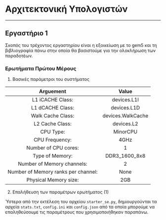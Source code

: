 # Αρχιτεκτονική Υπολογιστών
___________________________
## Εργαστήριο 1

Σκοπός του τρέχοντος εργαστηρίου είναι η εξοικείωση με το gem5 και τη βιβλιογραφία πάνω στην οποία θα βασιστούμε για την ολοκλήρωση των παραδοτέων.

### Ερωτήματα Πρώτου Μέρους

1. Βασικές παράμετροι του συστήματος

|              Arguement              |       Value       |
|:-----------------------------------:|:-----------------:|
|           L1 iCACHE Class:          |    devices.L1I    |
|           L1 dCACHE Class:          |    devices.L1D    |
|          Walk Cache Class:          | devices.WalkCache |
|           L2 Cache Class:           |     devices.L2    |
|              CPU Type:              |      MinorCPU     |
|            CPU Frequency:           |        4GHz       |
|         Number of CPU cores:        |         1         |
|           Type of Memory:           |   DDR3_1600_8x8   |
|      Number of Memory channels:     |         2         |
| Number of Memory ranks per channel: |        None       |
| Physical Memory size:               |        2GB        |

2. Επαλήθευση των παραμέτρων ερωτήματος (1)

Ύστερα από την εκτέλεση του αρχείου `starter_se.py`, δημιουργούνται τα αρχεία `stats.txt`, `config.ini` και `config.json` από τα οποία μπορούμε να επαληθεύσουμε τις παραμέτρους που χρησιμοποιήθηκαν παραπάνω.

